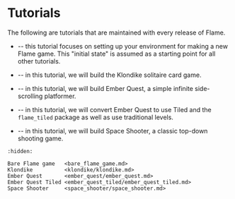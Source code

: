 # Tutorials

The following are tutorials that are maintained with every release of Flame.

- [](bare_flame_game.md) -- this tutorial focuses on setting up your environment for making a new
  Flame game. This "initial state" is assumed as a starting point for all other tutorials.

- [](klondike/klondike.md) -- in this tutorial, we will build the Klondike
  solitaire card game.

- [](ember_quest/ember_quest.md) -- in this tutorial, we will build Ember Quest, a simple
  infinite side-scrolling platformer.

- [](ember_quest_tiled/ember_quest_tiled.md) -- in this tutorial, we will convert Ember Quest to use
  Tiled and the `flame_tiled` package as well as use traditional levels.

- [](space_shooter/space_shooter.md) -- in this tutorial, we will build Space Shooter, a classic
  top-down shooting game.

```{toctree}
:hidden:

Bare Flame game   <bare_flame_game.md>
Klondike          <klondike/klondike.md>
Ember Quest       <ember_quest/ember_quest.md>
Ember Quest Tiled <ember_quest_tiled/ember_quest_tiled.md>
Space Shooter     <space_shooter/space_shooter.md>
```
